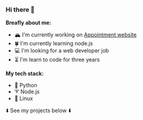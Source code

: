 ### Hi there 👋

**Breafly about me:**

- 🏔️ I'm currently working on [Appointment website](https://github.com/Sasha-hk/Appointment-website "link to the repository")
- 🍀 I'm currently learning node.js
- 💻 I'm looking for a web developer job
- ⏳ I'm learn to code for three years

**My tech stack:**

- 🐍 Python
- ➰ Node.js
- 🐧 Linux

⬇️ See my projects below ⬇️
